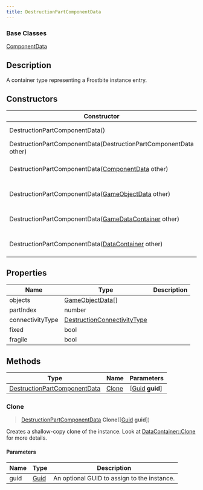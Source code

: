 ```yaml
---
title: DestructionPartComponentData
---
```

### Base Classes

[ComponentData](/vext/ref/fb/componentdata/)

## Description

A container type representing a Frostbite instance entry.

## Constructors

| Constructor                                                                             | Description                                                                                                                                     |
| --------------------------------------------------------------------------------------- | ----------------------------------------------------------------------------------------------------------------------------------------------- |
| DestructionPartComponentData()                                                          | Create a new instance of this container type.                                                                                                   |
| DestructionPartComponentData(DestructionPartComponentData other)                        | Create a reference copy of an instance of the same type.                                                                                        |
| DestructionPartComponentData([ComponentData](/vext/ref/fb/componentdata/) other)                      | Upcast an instance of type [ComponentData](/vext/ref/fb/componentdata/) to [DestructionPartComponentData](/vext/ref/fb/destructionpartcomponentdata/).                      |
| DestructionPartComponentData([GameObjectData](/vext/ref/fb/gameobjectdata/) other)                    | Upcast an instance of type [GameObjectData](/vext/ref/fb/gameobjectdata/) to [DestructionPartComponentData](/vext/ref/fb/destructionpartcomponentdata/).                    |
| DestructionPartComponentData([GameDataContainer](/vext/ref/fb/gamedatacontainer/) other)              | Upcast an instance of type [GameDataContainer](/vext/ref/fb/gamedatacontainer/) to [DestructionPartComponentData](/vext/ref/fb/destructionpartcomponentdata/).              |
| DestructionPartComponentData([DataContainer](/vext/ref/shared/class/datacontainer) other) | Upcast an instance of type [DataContainer](/vext/ref/shared/class/datacontainer) to [DestructionPartComponentData](/vext/ref/fb/destructionpartcomponentdata/). |

## Properties

| Name             | Type                                                       | Description |
| ---------------- | ---------------------------------------------------------- | ----------- |
| objects          | [GameObjectData](/vext/ref/fb/gameobjectdata/)\[\]                       |             |
| partIndex        | number                                                     |             |
| connectivityType | [DestructionConnectivityType](/vext/ref/fb/destructionconnectivitytype/) |             |
| fixed            | bool                                                       |             |
| fragile          | bool                                                       |             |

## Methods

| Type                                                         | Name            | Parameters                                     |
| ------------------------------------------------------------ | --------------- | ---------------------------------------------- |
| [DestructionPartComponentData](/vext/ref/fb/destructionpartcomponentdata/) | [Clone](#clone) | \[[Guid](/vext/ref/shared/class/guid) **guid**\] |

### Clone

> [DestructionPartComponentData](/vext/ref/fb/destructionpartcomponentdata/) **Clone**(\[[Guid](/vext/ref/shared/class/guid) **guid**\])

Creates a shallow-copy clone of the instance. Look at [DataContainer::Clone](/vext/ref/shared/class/datacontainer#clone) for more details.

#### Parameters

| Name | Type         | Description                                 |
| ---- | ------------ | ------------------------------------------- |
| guid | [Guid](/vext/ref/shared/class/guid/) | An optional GUID to assign to the instance. |
